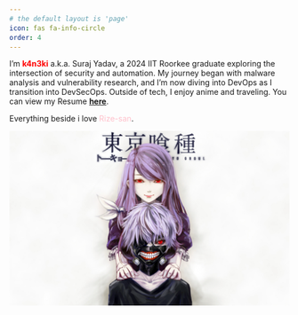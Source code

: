 ```yaml
---
# the default layout is 'page'
icon: fas fa-info-circle
order: 4
---
```


I’m <span style="color:red">**k4n3ki**</span> a.k.a. Suraj Yadav, a 2024 IIT Roorkee graduate exploring the intersection of security and automation. My journey began with malware analysis and vulnerability research, and I’m now diving into DevOps as I transition into DevSecOps. Outside of tech, I enjoy anime and traveling. You can view my Resume [**here**](/assets/files/Suraj_Yadav_Resume.pdf).

Everything beside i love <span style="color:pink">Rize-san</span>.

<img alt="alt text" src="/assets/img/about/rize.jpg" alt="Rize-San">
